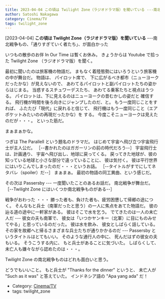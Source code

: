 ```yaml
---
title: 2023-04-04 この頃は Twilight Zone（ラジオドラマ版）を聞いている ---南北戦争もの、「通りすぎていく者たち」、が面白かった
author: Satoshi Nakagawa
category: Cinema/TV
tags: twilight_zone
---
```


[2023-04-04] **この頃は Twilight Zone（ラジオドラマ版）を聞いている**  ---南北戦争もの、「通りすぎていく者たち」、が面白かった

 いつもの散歩のお伴 In Our Time は暫くお休み。
きょうからは Youtube で拾った
Twilight Zone （ラジオドラマ版）を聞く。

 最初に聞いたのは旅客機の物語だ。
まもなく着陸態勢にはいろうという旅客機の中が舞台だ。
物語は、
パイロット席で、
下に広がるべき都市（ニューヨークだったかな）が見えないので、
あわてるパイロットと副パイロットたちの姿からはじまる。
当惑するスチュワーデスたち、
あわてる乗客たちと視点はうつる。
パイロットは、下に見えるのはニューヨークの昔むかしの姿だと
確信する。
飛行機が時間を後ろ向きにジャンプしたのだ、と。
もう一度同じことをすれば、
ふたたび「現代」に戻れると信じて、
飛行機はもう一度同じこと（エアポケットみたいのの再現だったかな）を
する。
今度こそニューヨークは見えたのだが・・・。
といった筋だ。

 まぁまぁかな。

 つぎは The Parallell という題名のドラマだ。
はじめて宇宙へ飛び立つ宇宙飛行士が主人公だ。
［--書かれたのはガガーリンの前の時代だろう--］
宇宙飛行士は、計画通り、
宇宙へ飛び出し、地球に戻ってくる。
戻ってきた地球が、彼の知っている地球と小さな部分で違っていることに、
彼は気付く。
彼は平行世界にはいりこんでしまったのだ・・・というお話。
［--タイトルがすでにしてネタバレ（spoiler）だ--］
まぁまぁ。
最初の物語の同工異曲、という感じだ。

 その次は Passersby ---
一度聞いたことのあるお話だ。
南北戦争が舞台だ。
［--Twilight Zone にはいくつか南北戦争ものがある--］

 戦争がおわった ・・・
勝った者も、負けた者も、疲労困憊して帰郷の途につく。
そんなもと兵士（南軍だったと思う）の一人に焦点をあてた物語だ。
彼の辿る道の途中に一軒家がある。
彼はそこで水を乞う。
でてきたのは一人の未亡人だ ---
彼女の夫も南軍で、
彼女は「いつかヤンキー（北軍）に目にものみせてやる」と思っているのだった。
彼は水を飲み、
彼女としばらく話している。
その家を故郷へと帰るさまざまな兵士たちが通りかかるのだ ---
Passersby というタイトルはとてもいい。
そのような通行人の中に、
死んだはずの彼女の夫もいる。
そうこうする内に、
もと兵士があることに気づいた。
しばらくして、
未亡人も嫌々ながら認めたのは・・・。

 Twilight Zone の南北戦争ものはどれも面白いと思う。

 どうでもいいこと。
もと兵士が "Thanks for the dinner" というと、
未亡人が "Such as it was" と答えていた。
インドネシア語の "Apa yang ada" だ！

- Category: [Cinema/TV](https://merapano.github.io/categories.html#Cinema/TV)
- tags: twilight_zone
